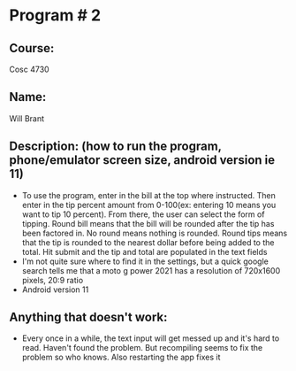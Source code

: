 # Program # 2

## Course: 
Cosc 4730

## Name: 
Will Brant

## Description: (how to run the program, phone/emulator screen size, android version ie 11)
- To use the program, enter in the bill at the top where instructed. Then enter in the tip percent amount from 0-100(ex: entering 10 means you want to tip 10 percent). From there, the user can select the form of tipping. Round bill means that the bill will be rounded after the tip has been factored in. No round means nothing is rounded. Round tips means that the tip is rounded to the nearest dollar before being added to the total. Hit submit and the tip and total are populated in the text fields
- I'm not quite sure where to find it in the settings, but a quick google search tells me that a moto g power 2021 has a resolution of 720x1600 pixels, 20:9 ratio
- Android version 11
## Anything that doesn't work:
- Every once in a while, the text input will get messed up and it's hard to read. Haven't found the problem. But recompiling seems to fix the problem so who knows. Also restarting the app fixes it
